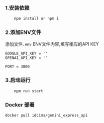 

### 1.安装依赖

```javascript
	npm install or npm i
```

### 2.添加ENV文件
添加文件`.env`
ENV文件内容,填写相应的API KEY
```
GOOGLE_API_KEY = ''
OPENAI_API_KEY = ''

PORT = 3000
```

### 3.启动运行
```javascript
	npm run start
```
### Docker 部署
```docker
docker pull idcims/gemini_express_api
```
